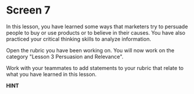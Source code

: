 # Screen 7

In this lesson, you have learned some ways that marketers try to persuade people to buy or use products or to believe in their causes. You have also practiced your critical thinking skills to analyze information. 

Open the rubric you have been working on. You will now work on the category "Lesson 3 Persuasion and Relevance". 

Work with your teammates to add statements to your rubric that relate to what you have learned in this lesson. 

**HINT** 
<!-- Text to go with the HINT:
You may not need all the spaces in the rubric. It is OK if you leave some blank. Keep in mind that you can make changes to any category of your rubric at any time. If you have new ideas to add to the earlier categories, you can add them now or change things you added earlier. -->